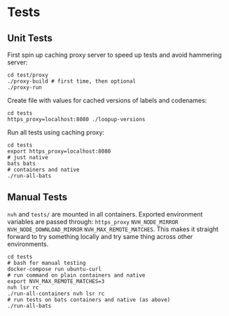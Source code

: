 # Tests

## Unit Tests

First spin up caching proxy server to speed up tests and avoid hammering server:

    cd test/proxy
    ./proxy-build # first time, then optional
    ./proxy-run

Create file with values for cached versions of labels and codenames:

    cd tests
    https_proxy=localhost:8080 ./loopup-versions

Run all tests using caching proxy:

    cd tests
    export https_proxy=localhost:8080
    # just native
    bats bats
    # containers and native
    ./run-all-bats

## Manual Tests

`nvh` and `tests/` are mounted in all containers. Exported environment variables are passed through: `https_proxy` `NVH_NODE_MIRROR` `NVH_NODE_DOWNLOAD_MIRROR` `NVH_MAX_REMOTE_MATCHES`. This makes it straight forward to try something locally and try same thing across other environments.

    cd tests
    # bash for manual testing
    docker-compose run ubuntu-curl
    # run command on plain containers and native
    export NVH_MAX_REMOTE_MATCHES=3
    nvh lsr rc
    ./run-all-containers nvh lsr rc
    # run tests on bats containers and native (as above)
    ./run-all-bats
